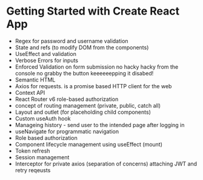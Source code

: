 # Getting Started with Create React App
* Regex for password and username validation
* State and refs (to modify DOM from the components)
* UseEffect and validation
* Verbose Errors for inputs
* Enforced Validation on form submission no hacky hacky from the console no grabby the button keeeeeepping it disabed!
* Semantic HTML
* Axios for requests. is a promise based HTTP client for the web
* Context API
* React Router v6 role-based authorization
* concept of routing management (private, public, catch all)
* Layout and outlet (for placeholding child components)
* Custom useAuth hook
* Manageing history - send user to the intended page after logging in 
* useNavigate for programmatic navigation
* Role based authorization
* Component lifecycle management using useEffect (mount)
* Token refresh
* Session management
* Interceptor for private axios (separation of concerns) attaching JWT and retry reqeusts
